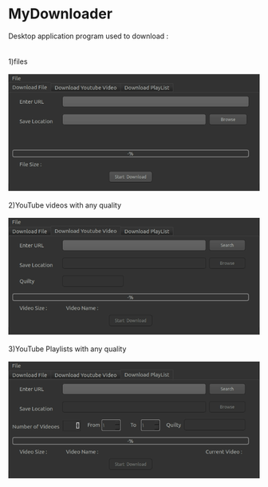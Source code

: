 # MyDownloader
<p5>Desktop application program used to download :<p5><br/><br/><br/>
1)files<br/><br/>
![](Images/Download_File.png)
<br/><br/>
2)YouTube videos with any quality<br/><br/>
![](Images/YoutubeVideo.png)
  <br/><br/>
3)YouTube Playlists with any quality<br/><br/>
![](Images/PlayList.png)
  <br/><br/>
